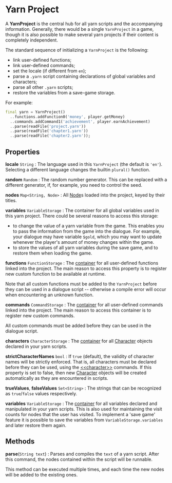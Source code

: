 # Yarn Project

A **YarnProject** is the central hub for all yarn scripts and the accompanying information.
Generally, there would be a single `YarnProject` in a game, though it is also possible to make
several yarn projects if their content is completely independent.

The standard sequence of initializing a `YarnProject` is the following:

- link user-defined functions;
- link user-defined commands;
- set the locale (if different from `en`);
- parse a `.yarn` script containing declarations of global variables and characters;
- parse all other `.yarn` scripts;
- restore the variables from a save-game storage.

For example:

```dart
final yarn = YarnProject()
  ..functions.addFunction0('money', player.getMoney)
  ..commands.addCommand1('achievement', player.earnAchievement)
  ..parse(readFile('project.yarn'))
  ..parse(readFile('chapter1.yarn'))
  ..parse(readFile('chapter2.yarn'));
```


## Properties

**locale** `String`
: The language used in this `YarnProject` (the default is `'en'`). Selecting a different language
  changes the builtin `plural()` function.

**random** `Random`
: The random number generator. This can be replaced with a different generator, if, for example,
  you need to control the seed.

**nodes** `Map<String, Node>`
: All [Node]s loaded into the project, keyed by their titles.

**variables** `VariableStorage`
: The container for all global variables used in this yarn project. There could be several reasons
  to access this storage:

  <!-- markdownlint-disable MD006 MD007 -->
  - to change the value of a yarn variable from the game. This enables you to pass the information
    from the game into the dialogue. For example, your dialogue may have variable `$gold`, which
    you may want to update whenever the player's amount of money changes within the game.
  - to store the values of all yarn variables during the save game, and to restore them when
    loading the game.
  <!-- markdownlint-enable MD006 MD007 -->

**functions** `FunctionStorage`
: The [container][FunctionStorage] for all user-defined functions linked into the project. The main
  reason to access this property is to register new custom function to be available at runtime.

  Note that all custom functions must be added to the `YarnProject` before they can be used in a
  dialogue script -- otherwise a compile error will occur when encountering an unknown function.

**commands** `CommandStorage`
: The [container][CommandStorage] for all user-defined commands linked into the project. The main
  reason to access this container is to register new custom commands.

  All custom commands must be added before they can be used in the dialogue script.

**characters** `CharacterStorage`
: The [container][CharacterStorage] for all [Character] objects declared in your yarn scripts.

**strictCharacterNames** `bool`
: If `true` (default), the validity of character names will be strictly enforced. That is, all
  characters must be declared before they can be used, using the [\<\<character\>\>] commands. If
  this property is set to false, then new [Character] objects will be created automatically as
  they are encountered in scripts.

**trueValues**, **falseValues** `Set<String>`
: The strings that can be recognized as `true`/`false` values respectively.

**variables** `VariableStorage`
: The [container][VariableStorage] for all variables declared and manipulated in your yarn scripts.
  This is also used for maintaining the visit counts for nodes that the user has visited. To
  implement a 'save game' feature it is possible to save the variables from
  `VariableStorage.variables` and later restore them again.


## Methods

**parse**(`String text`)
: Parses and compiles the `text` of a yarn script. After this command, the nodes contained within
  the script will be runnable.

  This method can be executed multiple times, and each time the new nodes will be added to the
  existing ones.


[\<\<character\>\>]: ../language/commands/character.md
[Character]: character.md
[CharacterStorage]: character_storage.md
[CommandStorage]: command_storage.md
[FunctionStorage]: function_storage.md
[Node]: node.md
[VariableStorage]: variable_storage.md
